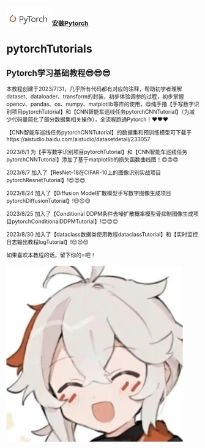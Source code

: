 ### ![img](https://github.com/diaoquesang/pytorchTutorials/blob/main/torch.jpg) [安装Pytorch](https://pytorch.org/)
# pytorchTutorials
## Pytorch学习基础教程😎😎😎
本教程创建于2023/7/31，几乎所有代码都有对应的注释，帮助初学者理解dataset、dataloader、transform的封装，初步体验调参的过程，初步掌握opencv、pandas、os、numpy、matplotlib等库的使用，😋纯手撸【手写数字识别项目pytorchTutorial】和【CNN智能车巡线任务pytorchCNNTutorial】（为减少代码量简化了部分数据集相关操作），全流程跑通Pytorch！❤️❤️❤️

【CNN智能车巡线任务pytorchCNNTutorial】的数据集和预训练模型可下载于https://aistudio.baidu.com/aistudio/datasetdetail/233057

2023/8/1 为【手写数字识别项目pytorchTutorial】和【CNN智能车巡线任务pytorchCNNTutorial】添加了基于matplotlib的损失函数曲线图！😍😍😍

2023/8/7 加入了【ResNet-18在CIFAR-10上的图像识别实战项目pytorchResnetTutorial】!😍😍😍

2023/8/24 加入了【Diffusion Model扩散模型手写数字图像生成项目pytorchDiffusionTutorial】!😍😍😍

2023/8/25 加入了【Conditional DDPM条件去噪扩散概率模型骨抑制图像生成项目pytorchConditionalDDPMTutorial】!😍😍😍

2023/8/30 加入了【dataclass数据类使用教程dataclassTutorial】和【实时监控日志输出教程logTutorial】!😍😍😍

如果喜欢本教程的话，留下你的⭐吧！

![img](https://github.com/diaoquesang/pytorchTutorials/blob/main/dqs.jpg)
